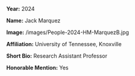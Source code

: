 **Year:** 2024

**Name:** Jack Marquez

**Image:** /images/People-2024-HM-MarquezB.jpg

**Affiliation:** University of Tennessee, Knoxville

**Short Bio:** Research Assistant Professor

**Honorable Mention:** Yes
